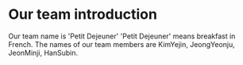 # Our team introduction
Our team name is 'Petit Dejeuner'
'Petit Dejeuner' means breakfast in French.
The names of our team members are KimYejin, JeongYeonju, JeonMinji, HanSubin.
